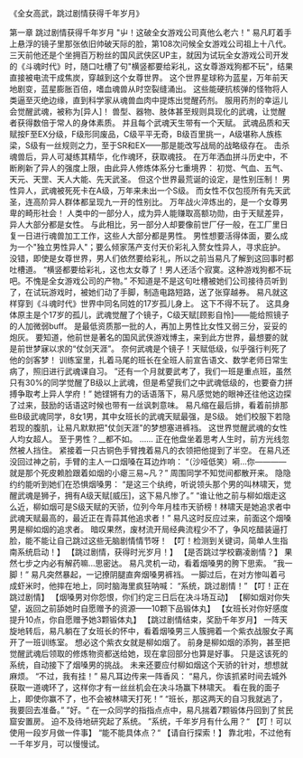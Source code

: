 《全女高武，跳过剧情获得千年岁月》

第一章 跳过剧情获得千年岁月
    "屮！这破全女游戏公司真他么老六！"
    易凡盯着手上悬浮的镜子里那张依旧帅破天际的脸，第108次问候全女游戏公司祖上十八代。
    三天前他还是个坐拥百万粉丝的国风武侠区UP主，就因为试玩全女游戏公司开发的《斗魂时代》时，随口吐槽了句"横竖都要给彩礼，这女尊游戏狗都不玩"，结果直接被电流干成焦炭，穿越到这个女尊世界。
    这个世界星球称为蓝星，万年前天地剧变，蓝星膨胀百倍，嗜血魂兽从时空裂缝涌出。
    这些能硬抗核弹的怪物将人类逼至灭绝边缘，直到科学家从魂兽血肉中提炼出觉醒药剂。
    服用药剂的幸运儿会觉醒武魂，被称为[异人]！
    兽型、器物、肢体甚至规则具现化的武魂，让觉醒者获得数倍于常人的身体素质。
    并且每个武魂天生带有一个天赋。
    武魂品质和天赋按F至EX分级，F级形同废品，C级平平无奇，B级百里挑一，A级堪称人族栋梁，S级有一丝规则之力，至于SR和EX——那是能改写战局的战略级存在。
    击杀魂兽后，异人可凝练其精华，化作魂环，获取魂技。
    在万年洒血拼斗历史中，不断刷新了异人的强度上限，由此异人修炼体系分七重境界：
    初觉、气血、五气、天元、天罡、天人大能、先天武圣。
    但这个世界最荒诞的设定，是性别压制！
    男性异人，武魂被死死卡在A级，万年来未出一个S级。
    而女性不仅包揽所有先天武圣，连高阶异人群体都呈现九一开的性别比。
    万年战火淬炼出的，是一个女尊男卑的畸形社会！
    人类中的一部分人，成为异人能赚取高额功勋，由于天赋差异，异人大部分都是女性。
    与此相比，另一部分人却要像前世厂仔一般，在工厂里日复一日进行魂兽加工工作，这些人大部分都是男性。
    男性想要活得体面，要么成为一个"独立男性异人"；要么倾家荡产支付天价彩礼入赘女性异人，寻求庇护。
    没错，即使是女尊世界，男人们依然要给彩礼，所以之前当易凡了解到这回事时都吐槽道。
    “横竖都要给彩礼，这也太女尊了！男人还活个寂寞。这种游戏狗都不玩吧。不愧是全女游戏公司的产物。”
    不知道是不是这句吐槽被她们公司接待员听到了，在试玩游戏时，被她们动了手脚，制造电路短路，送了张穿越券。
	易凡就这样穿到《斗魂时代》世界中同名同姓的17岁孤儿身上。
	这下不得不玩了。
    这具身体原主是个17岁的孤儿，武魂觉醒了个镜子，C级天赋[顾影自怜]——能给照镜子的人加微弱buff。
    是最低资质那一批的人，再加上男性比女性又弱三分，妥妥的炮灰。
	要知道，他前世是著名的国风武侠游戏博主，来到此方世界，最想要的就是前世梦寐以求的“仗剑天涯”。
	奈何武魂是个镜子！天赋低级，似乎强行判死了他的剑客梦！
    训练室里，扎着马尾的班长在全班人前宣告语文、数学老师日常生病了，照旧进行武魂课自习。
    ”还有一个月就要武考了，我们一班是重点班，虽然只有30%的同学觉醒了B级以上武魂，但是希望我们之中武魂低级的，也要奋力拼搏争取考上异人学府！”
    她铿锵有力的话语落下，易凡感觉她的眼神还往他这边探了过来，鼓励的话语这时候也带有一丝讽刺意味。
    易凡缩在最后排，看着前排那些B级武魂同学，8女1男，其中女班长的武魂天赋最强，是S级。
    她们校服下若隐若现的腹肌，让易凡默默把"仗剑天涯"的梦想塞进裤裆。
    这世界觉醒武魂的女性人均女超人。
    至于男性？__都不如。
    ......
    正在他盘坐着思考人生时，前方光线忽然被人挡住。
    紧接着一只古铜色手臂拽着易凡的衣领把他提到了半空。
    在易凡还没回过神之前，手臂的主人一口烟嗓在耳边炸响：
    “（沙哑低笑）嗬...你————就是那个死皮赖脸跟着如烟的小瘪三易~凡？”
    周围同学不知觉间都散开来。
    隐隐约约能听到她们在恐惧烟嗓男：
    “是这三个纨绔，听说领头那个男的叫林啸天，觉醒武魂是狮子，拥有A级天赋[威压]，这下易凡惨了。”
    “谁让他之前与柳如烟走这么近，柳如烟可是S级天赋的天骄，位列今年月桂市天骄榜！林啸天是她追求者中武魂天赋最高的，最近正在青蒜其他追求者！”
    易凡这时反应过来，前面这个烟嗓男是柳如烟的追求者。
    暗叹果然，废材流开局经典流程少不了，争风吃醋装逼打脸，能不能让自己跳过这些无脑剧情情节呀！
    【叮！检测到关键词，简单人生指南系统启动！】
    【跳过剧情，获得时光岁月！】
    【是否跳过学校霸凌剧情？】
    果然七步之内必有解药嘛...思密达。
    易凡灵机一动，看着烟嗓男的胯下思索。
    ”我一脚！”
    易凡突然暴起，一记撩阴腿直奔烟嗓男裤裆。
    一脚过后，在对方惨叫着弓成虾米时，他摔在地上，同时脑海里疯狂呐喊：
    “系统，跳过剧情！”
    【叮！正在跳过剧情】
    【烟嗓男对你怨恨，你们约定三日后在决斗场互动】
    【柳如烟对你失望，返回之前舔她时自愿赠予的资源——10颗下品锻体丸】
    【女班长对你好感度提升10点，你自愿赠予她3颗锻体丸】
    【跳过剧情结束，奖励千年岁月】
    一阵天旋地转后，易凡躺在了女班长的怀中，看着烟嗓男三人簇拥着一个紫衣战服女子离开了一班训练室。
    想必这个紫衣女就是柳如烟了。
    前身是柳如烟的添狗，甚至把觉醒武魂后领取的修炼物资都送给她，现在拿回部分也算是好事。
    只是这该死的系统，自动接下了烟嗓男的挑战。
    未来还要应付柳如烟这个天骄的针对，想想就麻烦。
    “不过，我有挂！”
    易凡耳边传来一阵香风：
    “易凡，你该抓紧时间去城外获取一道魂环了，这样你才有一丝丝机会在决斗场赢下林啸天。
    看在我的面子上，即使你赢不了，也不会被林啸天打死！”
    “班长，那这两天的自习我就逃了，我要回去准备。”
    ”好。“
    在一众同学的指指点点中，易凡揣着7颗锻体丹回到了贫民窟安置房。
    迫不及待地研究起了系统。
    ”系统，千年岁月有什么用？“
    【叮！可以使用一段岁月做一件事】
    “能不能具体点？“
    【请自行探索！】
    靠北啦，不过他有一千年岁月，可以慢慢试。

    
